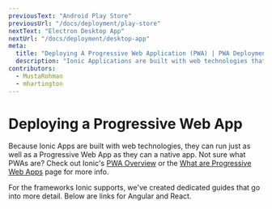 ```yaml
---
previousText: "Android Play Store"
previousUrl: "/docs/deployment/play-store"
nextText: "Electron Desktop App"
nextUrl: "/docs/deployment/desktop-app"
meta:
  title: "Deploying A Progressive Web Application (PWA) | PWA Deployment"
  description: "Ionic Applications are built with web technologies that run just as well as a Progressive Web App as they do a native app. Learn how to deploy a PWA with Ionic."
contributors:
  - MustaRohman
  - mhartington
---
```


# Deploying a Progressive Web App

Because Ionic Apps are built with web technologies, they can run just as well as a Progressive Web App as they can a native app. Not sure what PWAs are? Check out Ionic's <a href="https://ionicframework.com/pwa" target="_blank">PWA Overview</a> or the <a href="/docs/core-concepts/what-are-progressive-web-apps">What are Progressive Web Apps</a> page for more info.

For the frameworks Ionic supports, we've created dedicated guides that go into more detail. Below are links for Angular and React.

<docs-cards>
  <docs-card header="Angular" href="/docs/angular/pwa" img="/docs/assets/img/frameworks/angular.svg"></docs-card>
  <docs-card header="React" href="/docs/react/pwa" img="/docs/assets/img/frameworks/react.svg"></docs-card>
</docs-cards>
